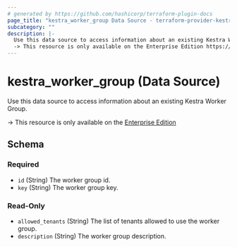 ```yaml
---
# generated by https://github.com/hashicorp/terraform-plugin-docs
page_title: "kestra_worker_group Data Source - terraform-provider-kestra"
subcategory: ""
description: |-
  Use this data source to access information about an existing Kestra Worker Group.
  -> This resource is only available on the Enterprise Edition https://kestra.io/enterprise
---
```


# kestra_worker_group (Data Source)

Use this data source to access information about an existing Kestra Worker Group.

-> This resource is only available on the [Enterprise Edition](https://kestra.io/enterprise)



<!-- schema generated by tfplugindocs -->
## Schema

### Required

- `id` (String) The worker group id.
- `key` (String) The worker group key.

### Read-Only

- `allowed_tenants` (String) The list of tenants allowed to use the worker group.
- `description` (String) The worker group description.
